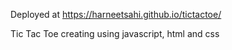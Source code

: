 Deployed at https://harneetsahi.github.io/tictactoe/

Tic Tac Toe creating using javascript, html and css
